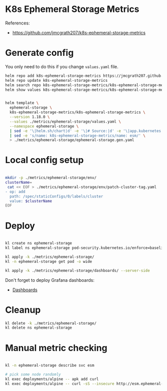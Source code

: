 
# K8s Ephemeral Storage Metrics

References:
- https://github.com/jmcgrath207/k8s-ephemeral-storage-metrics

# Generate config

You only need to do this if you change `values.yaml` file.

```bash
helm repo add k8s-ephemeral-storage-metrics https://jmcgrath207.github.io/k8s-ephemeral-storage-metrics/chart
helm repo update k8s-ephemeral-storage-metrics
helm search repo k8s-ephemeral-storage-metrics/k8s-ephemeral-storage-metrics --versions --devel | head
helm show values k8s-ephemeral-storage-metrics/k8s-ephemeral-storage-metrics --version 1.18.0 > ./metrics/ephemeral-storage/default-values.yaml
```

```bash

helm template \
  ephemeral-storage \
  k8s-ephemeral-storage-metrics/k8s-ephemeral-storage-metrics \
  --version 1.18.0 \
  --values ./metrics/ephemeral-storage/values.yaml \
  --namespace ephemeral-storage \
  | sed -e '\|helm.sh/chart|d' -e '\|# Source:|d' -e '\|app.kubernetes.io/managed-by: Helm|d' -e '\|app.kubernetes.io/instance:|d' -e '\|app.kubernetes.io/version|d' -e '\|creationTimestamp: null|d' \
  | sed -e 's/name: k8s-ephemeral-storage-metrics/name: esm/' \
  > ./metrics/ephemeral-storage/ephemeral-storage.gen.yaml

```

# Local config setup

```bash

mkdir -p ./metrics/ephemeral-storage/env/
clusterName=
 cat << EOF > ./metrics/ephemeral-storage/env/patch-cluster-tag.yaml
- op: add
  path: /spec/staticConfigs/0/labels/cluster
  value: $clusterName
EOF

```

# Deploy

```bash

kl create ns ephemeral-storage
kl label ns ephemeral-storage pod-security.kubernetes.io/enforce=baseline

kl apply -k ./metrics/ephemeral-storage/
kl -n ephemeral-storage get pod -o wide

kl apply -k ./metrics/ephemeral-storage/dashboards/ --server-side

```

Don't forget to deploy Grafana dashboards:
- [Dashboards](./dashboards/readme.md)

# Cleanup

```bash
kl delete -k ./metrics/ephemeral-storage/
kl delete ns ephemeral-storage
```

# Manual metric checking

```bash

kl -n ephemeral-storage describe svc esm

# pick some node randomly
kl exec deployments/alpine -- apk add curl
kl exec deployments/alpine -- curl -sS --insecure http://esm.ephemeral-storage:9100/metrics > ./esm-metrics-kubelet.log

```
